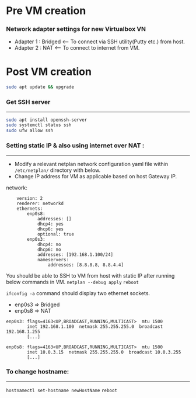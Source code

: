 # Pre VM creation

### Network adapter settings for new Virtualbox VN

- Adapter 1 : Bridged  <-- To connect via SSH utility(Putty etc.) from host.
- Adapter 2 : NAT      <-- To connect to internet from VM.


# Post VM creation
```sh
sudo apt update && upgrade
```

### Get SSH server
---
```sh
sudo apt install openssh-server
sudo systemctl status ssh
sudo ufw allow ssh
```


### Setting static IP & also using internet over NAT :
---
- Modify a relevant netplan network configuration yaml file within `/etc/netplan/` directory with below.
- Change IP address for VM as applicable based on host Gateway IP.

network:
```
    version: 2
    renderer: networkd
    ethernets:
        enp0s8:
            addresses: []
            dhcp4: yes
            dhcp6: yes
            optional: true
        enp0s3:
            dhcp4: no
            dhcp6: no
            addresses: [192.168.1.100/24]
            nameservers:
                addresses: [8.8.8.8, 8.8.4.4]
```

You should be able to SSH to VM from host with static IP after running below commands in VM.
`netplan --debug apply`
`reboot`


`ifconfig -a` command should display two ethernet sockets.
- enp0s3 => Bridged
- enp0s8 => NAT

```
enp0s3: flags=4163<UP,BROADCAST,RUNNING,MULTICAST>  mtu 1500
        inet 192.168.1.100  netmask 255.255.255.0  broadcast 192.168.1.255
        [...]

enp0s8: flags=4163<UP,BROADCAST,RUNNING,MULTICAST>  mtu 1500
        inet 10.0.3.15  netmask 255.255.255.0  broadcast 10.0.3.255
        [...]
```



### To change hostname:
---
`hostnamectl set-hostname newHostName`
`reboot`
